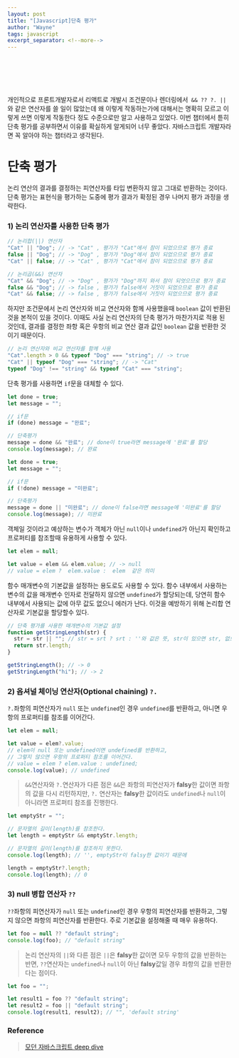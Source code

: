 ```yaml
---
layout: post
title: "[Javascript]단축 평가"
author: "Wayne"
tags: javascript
excerpt_separator: <!--more-->
---
```


<span style="color:rgba(0,0,0,0)">javascript 개발에서 가장 많이 쓰는 꿀팁이라고!</span>

<!--more-->

<br/><br/><br/>
개인적으로 프론트개발자로서 리액트로 개발시 조건문이나 렌더링에서` && ?? ?. ||`와 같은 연산자를 쓸 일이 많았는데 왜 이렇게 작동하는가에 대해서는 명확히 모르고 이렇게 쓰면 이렇게 작동한다 정도 수준으로만 알고 사용하고 있었다. 이번 챕터에서 튿히 단축 평가를 공부하면서 이유를 확실하게 알게되어 너무 좋았다. 자바스크립트 개발자라면 꼭 알아야 하는 챕터라고 생각된다.

# 단축 평가

논리 연산의 결과를 결정하는 피연산자를 타입 변환하지 않고 그대로 반환하는 것이다. 단축 평가는 표현식을 평가하는 도중에 평가 결과가 확정된 경우 나머지 평가 과정을 생략한다.<br/>

### 1) 논리 연산자를 사용한 단축 평가

```js
// 논리합(||) 연산자
"Cat" || "Dog"; // -> "Cat" , 평가가 "Cat"에서 참이 되었으므로 평가 종료
false || "Dog"; // -> "Dog" , 평가가 "Dog"에서 참이 되었으므로 평가 종료
"Cat" || false; // -> "Cat" , 평가가 "Cat"에서 참이 되었으므로 평가 종료

// 논리곱(&&) 연산자
"Cat" && "Dog"; // -> "Dog" , 평가가 "Dog"까지 와서 참이 되엇으므로 평가 종료
false && "Dog"; // -> false , 평가가 false에서 거짓이 되었으므로 평가 종료
"Cat" && false; // -> false , 평가가 false에서 거짓이 되었으므로 평가 종료
```

하지만 조건문에서 논리 연산자와 비교 연산자와 함께 사용했을때 `boolean` 값이 반환된 것을 본적이 있을 것이다.
이때도 사실 논리 연산자의 단축 평가가 마찬가지로 적용 된 것인데, 결과를 결정한 좌항 혹은 우항의 비교 연산 결과 값인 `boolean` 값을 반환한 것이기 때문이다.

```js
// 논리 연산자와 비교 연산자를 함께 사용
"Cat".length > 0 && typeof "Dog" === "string"; // -> true
"Cat" || typeof "Dog" === "string"; // -> "Cat"
typeof "Dog" !== "string" && typeof "Cat" === "string";
```

단축 평가를 사용하면 `if`문을 대체할 수 있다.

```js
let done = true;
let message = "";

// if문
if (done) message = "완료";

// 단축평가
message = done && "완료"; // done이 true라면 message에 '완료'를 할당
console.log(message); // 완료
```

```js
let done = true;
let message = "";

// if문
if (!done) message = "미완료";

// 단축평가
message = done || "미완료"; // done이 false라면 message에 '미완료'를 할당
console.log(message); // 미완료
```

객체일 것이라고 예상하는 변수가 객체가 아닌 `null`이나 `undefined`가 아닌지 확인하고 프로퍼티를 참조할때 유용하게 사용할 수 있다.

```js
let elem = null;

let value = elem && elem.value; // -> null
// value = elem ?  elem.value :  elem  같은 의미
```

함수 매개변수의 기본값을 설정하는 용도로도 사용할 수 있다. 함수 내부에서 사용하는 변수의 값을 매개변수 인자로 전달하지 않으면 `undefined`가 할당되는데, 당연히 함수 내부에서 사용되는 값에 아무 값도 없으니 에러가 난다. 이것을 예방하기 위해 논리합 연산자로 기본값을 할당할수 있다.

```js
// 단축 평가를 사용한 매개변수의 기본값 설정
function getStringLength(str) {
  str = str || ""; // str = srt ? srt : ''와 값은 뜻, str이 있으면 str, 없으면 ''.
  return str.length;
}

getStringLength(); // -> 0
getStringLength("hi"); // -> 2
```

### 2) 옵셔널 체이닝 연산자(Optional chaining) `?.`

`?.`좌항의 피연산자가 `null` 또는 `undefined`인 경우 `undefined`를 반환하고, 아니면 우항의 프로퍼티를 참조를 이어간다.

```js
let elem = null;

let value = elem?.value;
// elem이 null 또는 undefined이면 undefined를 반환하고,
// 그렇지 않으면 우항의 프로퍼티 참조를 이어간다.
// value = elem ? elem.value : undefined;
console.log(value); // undefined
```

> `&&`연산자와 `?.`연산자가 다른 점은 `&&`은 좌항의 피연산자가 **falsy**한 값이면 좌항의 값을 다시 리턴하지만, `?.` 연산자는 **falsy**한 값이라도 `undefined`나 `null`이 아니라면 프로퍼티 참조를 진행한다.

```js
let emptyStr = "";

// 문자열의 길이(length)를 참조한다.
let length = emptyStr && emptyStr.length;

// 문자열의 길이(length)를 참조하지 못한다.
console.log(length); // '', emptyStr이 falsy한 값이기 때문에

length = emptyStr?.length;
console.log(length); // 0
```

### 3) null 병합 연산자 `??`

`??`좌항의 피연산자가 `null` 또는 `undefined`인 경우 우항의 피연산자를 반환하고, 그렇지 않으면 좌항의 피연산자를 반환한다. 주로 기본값을 설정해줄 때 매우 유용하다.

```js
let foo = null ?? "default string";
console.log(foo); // "default string"
```

> 논리 연산자의 `||`와 다른 점은 `||`은 **falsy**한 값이면 모두 우항의 값을 반환하는 반면, `??`연산자는 `undefined`나 `null`이 아닌 **falsy**값일 경우 좌항의 값을 반환한다는 점이다.

```js
let foo = "";

let result1 = foo ?? "default string";
let result2 = foo || "default string";
console.log(result1, result2); // "", 'default string'
```

### Reference

> [모던 자바스크립트 deep dive](https://wikibook.co.kr/mjs/)
